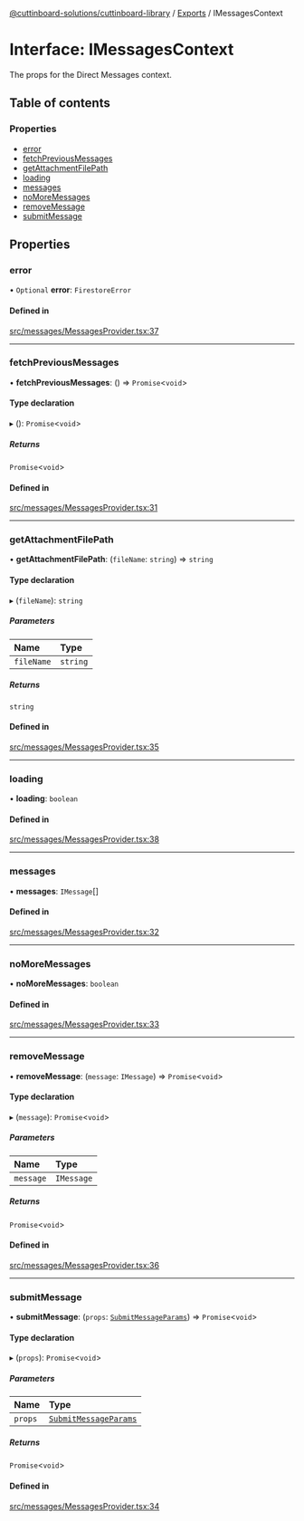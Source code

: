[@cuttinboard-solutions/cuttinboard-library](../README.md) / [Exports](../modules.md) / IMessagesContext

# Interface: IMessagesContext

The props for the Direct Messages context.

## Table of contents

### Properties

- [error](IMessagesContext.md#error)
- [fetchPreviousMessages](IMessagesContext.md#fetchpreviousmessages)
- [getAttachmentFilePath](IMessagesContext.md#getattachmentfilepath)
- [loading](IMessagesContext.md#loading)
- [messages](IMessagesContext.md#messages)
- [noMoreMessages](IMessagesContext.md#nomoremessages)
- [removeMessage](IMessagesContext.md#removemessage)
- [submitMessage](IMessagesContext.md#submitmessage)

## Properties

### error

• `Optional` **error**: `FirestoreError`

#### Defined in

[src/messages/MessagesProvider.tsx:37](https://github.com/Cuttinboard-Solutions/Cuttinboard-Library/blob/97c340c/src/messages/MessagesProvider.tsx#L37)

___

### fetchPreviousMessages

• **fetchPreviousMessages**: () => `Promise`<`void`\>

#### Type declaration

▸ (): `Promise`<`void`\>

##### Returns

`Promise`<`void`\>

#### Defined in

[src/messages/MessagesProvider.tsx:31](https://github.com/Cuttinboard-Solutions/Cuttinboard-Library/blob/97c340c/src/messages/MessagesProvider.tsx#L31)

___

### getAttachmentFilePath

• **getAttachmentFilePath**: (`fileName`: `string`) => `string`

#### Type declaration

▸ (`fileName`): `string`

##### Parameters

| Name | Type |
| :------ | :------ |
| `fileName` | `string` |

##### Returns

`string`

#### Defined in

[src/messages/MessagesProvider.tsx:35](https://github.com/Cuttinboard-Solutions/Cuttinboard-Library/blob/97c340c/src/messages/MessagesProvider.tsx#L35)

___

### loading

• **loading**: `boolean`

#### Defined in

[src/messages/MessagesProvider.tsx:38](https://github.com/Cuttinboard-Solutions/Cuttinboard-Library/blob/97c340c/src/messages/MessagesProvider.tsx#L38)

___

### messages

• **messages**: `IMessage`[]

#### Defined in

[src/messages/MessagesProvider.tsx:32](https://github.com/Cuttinboard-Solutions/Cuttinboard-Library/blob/97c340c/src/messages/MessagesProvider.tsx#L32)

___

### noMoreMessages

• **noMoreMessages**: `boolean`

#### Defined in

[src/messages/MessagesProvider.tsx:33](https://github.com/Cuttinboard-Solutions/Cuttinboard-Library/blob/97c340c/src/messages/MessagesProvider.tsx#L33)

___

### removeMessage

• **removeMessage**: (`message`: `IMessage`) => `Promise`<`void`\>

#### Type declaration

▸ (`message`): `Promise`<`void`\>

##### Parameters

| Name | Type |
| :------ | :------ |
| `message` | `IMessage` |

##### Returns

`Promise`<`void`\>

#### Defined in

[src/messages/MessagesProvider.tsx:36](https://github.com/Cuttinboard-Solutions/Cuttinboard-Library/blob/97c340c/src/messages/MessagesProvider.tsx#L36)

___

### submitMessage

• **submitMessage**: (`props`: [`SubmitMessageParams`](../modules.md#submitmessageparams)) => `Promise`<`void`\>

#### Type declaration

▸ (`props`): `Promise`<`void`\>

##### Parameters

| Name | Type |
| :------ | :------ |
| `props` | [`SubmitMessageParams`](../modules.md#submitmessageparams) |

##### Returns

`Promise`<`void`\>

#### Defined in

[src/messages/MessagesProvider.tsx:34](https://github.com/Cuttinboard-Solutions/Cuttinboard-Library/blob/97c340c/src/messages/MessagesProvider.tsx#L34)
